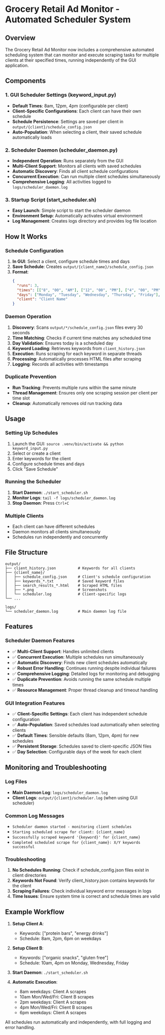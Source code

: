 # Grocery Retail Ad Monitor - Automated Scheduler System

## Overview

The Grocery Retail Ad Monitor now includes a comprehensive automated scheduling system that can monitor and execute scraping tasks for multiple clients at their specified times, running independently of the GUI application.

## Components

### 1. GUI Scheduler Settings (keyword_input.py)
- **Default Times**: 8am, 12pm, 4pm (configurable per client)
- **Client-Specific Configurations**: Each client can have their own schedule
- **Schedule Persistence**: Settings are saved per client in `output/{client}/schedule_config.json`
- **Auto-Population**: When selecting a client, their saved schedule automatically loads

### 2. Scheduler Daemon (scheduler_daemon.py)
- **Independent Operation**: Runs separately from the GUI
- **Multi-Client Support**: Monitors all clients with saved schedules
- **Automatic Discovery**: Finds all client schedule configurations
- **Concurrent Execution**: Can run multiple client schedules simultaneously
- **Comprehensive Logging**: All activities logged to `logs/scheduler_daemon.log`

### 3. Startup Script (start_scheduler.sh)
- **Easy Launch**: Simple script to start the scheduler daemon
- **Environment Setup**: Automatically activates virtual environment
- **Log Management**: Creates logs directory and provides log file location

## How It Works

### Schedule Configuration
1. **In GUI**: Select a client, configure schedule times and days
2. **Save Schedule**: Creates `output/{client_name}/schedule_config.json`
3. **Format**:
   ```json
   {
     "runs": 3,
     "times": [["8", "00", "AM"], ["12", "00", "PM"], ["4", "00", "PM"]],
     "days": ["Monday", "Tuesday", "Wednesday", "Thursday", "Friday"],
     "client": "Client Name"
   }
   ```

### Daemon Operation
1. **Discovery**: Scans `output/*/schedule_config.json` files every 30 seconds
2. **Time Matching**: Checks if current time matches any scheduled time
3. **Day Validation**: Ensures today is a scheduled day
4. **Keyword Loading**: Retrieves keywords from `client_history.json`
5. **Execution**: Runs scraping for each keyword in separate threads
6. **Processing**: Automatically processes HTML files after scraping
7. **Logging**: Records all activities with timestamps

### Duplicate Prevention
- **Run Tracking**: Prevents multiple runs within the same minute
- **Thread Management**: Ensures only one scraping session per client per time slot
- **Cleanup**: Automatically removes old run tracking data

## Usage

### Setting Up Schedules
1. Launch the GUI: `source .venv/bin/activate && python keyword_input.py`
2. Select or create a client
3. Enter keywords for the client
4. Configure schedule times and days
5. Click "Save Schedule"

### Running the Scheduler
1. **Start Daemon**: `./start_scheduler.sh`
2. **Monitor Logs**: `tail -f logs/scheduler_daemon.log`
3. **Stop Daemon**: Press `Ctrl+C`

### Multiple Clients
- Each client can have different schedules
- Daemon monitors all clients simultaneously
- Schedules run independently and concurrently

## File Structure

```
output/
├── client_history.json          # Keywords for all clients
├── {client_name}/
│   ├── schedule_config.json     # Client's schedule configuration
│   ├── keywords_*.txt           # Saved keyword files
│   ├── search_results_*.html    # Scraped HTML files
│   ├── *.png                    # Screenshots
│   └── scheduler.log            # Client-specific logs
└── ...

logs/
└── scheduler_daemon.log         # Main daemon log file
```

## Features

### Scheduler Daemon Features
- ✅ **Multi-Client Support**: Handles unlimited clients
- ✅ **Concurrent Execution**: Multiple schedules run simultaneously
- ✅ **Automatic Discovery**: Finds new client schedules automatically
- ✅ **Robust Error Handling**: Continues running despite individual failures
- ✅ **Comprehensive Logging**: Detailed logs for monitoring and debugging
- ✅ **Duplicate Prevention**: Avoids running the same schedule multiple times
- ✅ **Resource Management**: Proper thread cleanup and timeout handling

### GUI Integration Features
- ✅ **Client-Specific Settings**: Each client has independent schedule configuration
- ✅ **Auto-Population**: Saved schedules load automatically when selecting clients
- ✅ **Default Times**: Sensible defaults (8am, 12pm, 4pm) for new schedules
- ✅ **Persistent Storage**: Schedules saved to client-specific JSON files
- ✅ **Day Selection**: Configurable days of the week for each client

## Monitoring and Troubleshooting

### Log Files
- **Main Daemon Log**: `logs/scheduler_daemon.log`
- **Client Logs**: `output/{client}/scheduler.log` (when using GUI scheduler)

### Common Log Messages
- `Scheduler daemon started - monitoring client schedules`
- `Starting scheduled scrape for client: {client_name}`
- `Successfully scraped keyword '{keyword}' for {client_name}`
- `Completed scheduled scrape for {client_name}: X/Y keywords successful`

### Troubleshooting
1. **No Schedules Running**: Check if schedule_config.json files exist in client directories
2. **Keywords Not Found**: Verify client_history.json contains keywords for the client
3. **Scraping Failures**: Check individual keyword error messages in logs
4. **Time Issues**: Ensure system time is correct and schedule times are valid

## Example Workflow

1. **Setup Client A**:
   - Keywords: ["protein bars", "energy drinks"]
   - Schedule: 8am, 2pm, 6pm on weekdays

2. **Setup Client B**:
   - Keywords: ["organic snacks", "gluten free"]
   - Schedule: 10am, 4pm on Monday, Wednesday, Friday

3. **Start Daemon**: `./start_scheduler.sh`

4. **Automatic Execution**:
   - 8am weekdays: Client A scrapes
   - 10am Mon/Wed/Fri: Client B scrapes
   - 2pm weekdays: Client A scrapes
   - 4pm Mon/Wed/Fri: Client B scrapes
   - 6pm weekdays: Client A scrapes

All schedules run automatically and independently, with full logging and error handling.
